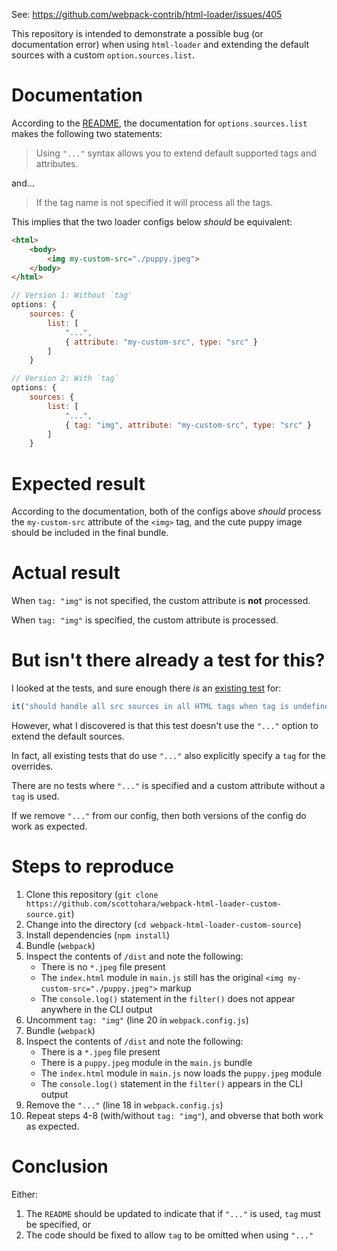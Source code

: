 See: https://github.com/webpack-contrib/html-loader/issues/405

This repository is intended to demonstrate a possible bug (or documentation error) when using `html-loader` and extending the default sources with a custom `option.sources.list`.

# Documentation
According to the [README](https://github.com/webpack-contrib/html-loader#sources), the documentation for `options.sources.list` makes the following two statements:

> Using `"..."` syntax allows you to extend default supported tags and attributes.

and...

> If the tag name is not specified it will process all the tags.

This implies that the two loader configs below *should* be equivalent:

```html
<html>
	<body>
		<img my-custom-src="./puppy.jpeg">
	</body>
</html>
```

```js
// Version 1: Without `tag'
options: {
	sources: {
		list: [
			"...",
			{ attribute: "my-custom-src", type: "src" }
		]
	}
```
```js
// Version 2: With `tag`
options: {
	sources: {
		list: [
			"...",
			{ tag: "img", attribute: "my-custom-src", type: "src" }
		]
	}
```

# Expected result
According to the documentation, both of the configs above *should* process the `my-custom-src` attribute of the `<img>` tag, and the cute puppy image should be included in the final bundle.

# Actual result
When `tag: "img"` is not specified, the custom attribute is **not** processed.

When `tag: "img"` is specified, the custom attribute is processed.

# But isn't there already a test for this?
I looked at the tests, and sure enough there *is* an [existing test](https://github.com/webpack-contrib/html-loader/blob/master/test/sources-option.test.js#L290) for:
```js
it("should handle all src sources in all HTML tags when tag is undefined")
```

However, what I discovered is that this test doesn't use the `"..."` option to extend the default sources.

In fact, all existing tests that do use `"..."` also explicitly specify a `tag` for the overrides.

There are no tests where `"..."` is specified and a custom attribute without a `tag` is used.

If we remove `"..."` from our config, then both versions of the config do work as expected.

# Steps to reproduce
1. Clone this repository (`git clone https://github.com/scottohara/webpack-html-loader-custom-source.git`)
2. Change into the directory (`cd webpack-html-loader-custom-source`)
3. Install dependencies (`npm install`)
4. Bundle (`webpack`)
5. Inspect the contents of `/dist` and note the following:
	* There is no `*.jpeg` file present
	* The `index.html` module in `main.js` still has the original `<img my-custom-src="./puppy.jpeg">` markup
	* The `console.log()` statement in the `filter()` does not appear anywhere in the CLI output
6. Uncomment `tag: "img"` (line 20 in `webpack.config.js`)
7. Bundle (`webpack`)
8. Inspect the contents of `/dist` and note the following:
	* There is a `*.jpeg` file present
	* There is a `puppy.jpeg` module in the `main.js` bundle
	* The `index.html` module in `main.js` now loads the `puppy.jpeg` module
	* The `console.log()` statement in the `filter()` appears in the CLI output
9. Remove the `"..."` (line 18 in `webpack.config.js`)
10. Repeat steps 4-8 (with/without `tag: "img"`), and obverse that both work as expected.

# Conclusion
Either:
1. The `README` should be updated to indicate that if `"..."` is used, `tag` must be specified, or
2. The code should be fixed to allow `tag` to be omitted when using `"..."`